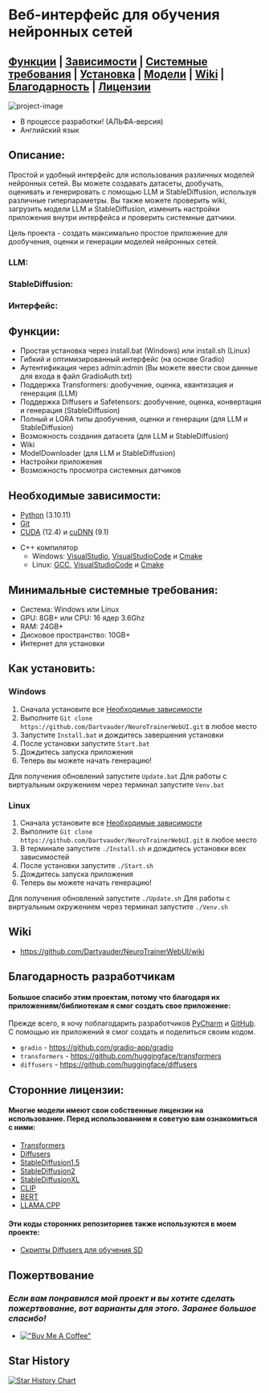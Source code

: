 # Веб-интерфейс для обучения нейронных сетей

## [Функции](/#Функции) | [Зависимости](/#Необходимые-зависимости) | [Системные требования](/#Минимальные-системные-требования) | [Установка](/#Как-установить) | [Модели](/#Где-можно-получить-модели) | [Wiki](/#Wiki) | [Благодарность](/#Благодарность-разработчикам) | [Лицензии](/#Сторонние-лицензии)

![project-image](https://github.com/user-attachments/assets/2a47ff0d-9131-4c3b-897b-46f7cb9e4ae2)

* В процессе разработки! (АЛЬФА-версия)
* Английский язык

## Описание:

Простой и удобный интерфейс для использования различных моделей нейронных сетей. Вы можете создавать датасеты, дообучать, оценивать и генерировать с помощью LLM и StableDiffusion, используя различные гиперпараметры. Вы также можете проверить wiki, загрузить модели LLM и StableDiffusion, изменить настройки приложения внутри интерфейса и проверить системные датчики.

Цель проекта - создать максимально простое приложение для дообучения, оценки и генерации моделей нейронных сетей.

### LLM: 

### StableDiffusion: 

### Интерфейс: 

## Функции:

* Простая установка через install.bat (Windows) или install.sh (Linux)
* Гибкий и оптимизированный интерфейс (на основе Gradio)
* Аутентификация через admin:admin (Вы можете ввести свои данные для входа в файл GradioAuth.txt)
* Поддержка Transformers: дообучение, оценка, квантизация и генерация (LLM)
* Поддержка Diffusers и Safetensors: дообучение, оценка, конвертация и генерация (StableDiffusion)
* Полный и LORA типы дообучения, оценки и генерации (для LLM и StableDiffusion)
* Возможность создания датасета (для LLM и StableDiffusion)
* Wiki
* ModelDownloader (для LLM и StableDiffusion)
* Настройки приложения
* Возможность просмотра системных датчиков

## Необходимые зависимости:

* [Python](https://www.python.org/downloads/) (3.10.11)
* [Git](https://git-scm.com/downloads)
* [CUDA](https://developer.nvidia.com/cuda-downloads) (12.4) и [cuDNN](https://developer.nvidia.com/cudnn-downloads) (9.1)
- C++ компилятор
  - Windows: [VisualStudio](https://visualstudio.microsoft.com/ru/), [VisualStudioCode](https://code.visualstudio.com) и [Cmake](https://cmake.org)
  - Linux: [GCC](https://gcc.gnu.org/), [VisualStudioCode](https://code.visualstudio.com) и [Cmake](https://cmake.org)

## Минимальные системные требования:

* Система: Windows или Linux
* GPU: 8GB+ или CPU: 16 ядер 3.6Ghz
* RAM: 24GB+
* Дисковое пространство: 10GB+
* Интернет для установки

## Как установить:

### Windows

1) Сначала установите все [Необходимые зависимости](/#Необходимые-зависимости)
2) Выполните `Git clone https://github.com/Dartvauder/NeuroTrainerWebUI.git` в любое место
3) Запустите `Install.bat` и дождитесь завершения установки
4) После установки запустите `Start.bat`
5) Дождитесь запуска приложения
6) Теперь вы можете начать генерацию!

Для получения обновлений запустите `Update.bat`
Для работы с виртуальным окружением через терминал запустите `Venv.bat`

### Linux

1) Сначала установите все [Необходимые зависимости](/#Необходимые-зависимости)
2) Выполните `Git clone https://github.com/Dartvauder/NeuroTrainerWebUI.git` в любое место
3) В терминале запустите `./Install.sh` и дождитесь установки всех зависимостей
4) После установки запустите `./Start.sh`
5) Дождитесь запуска приложения
6) Теперь вы можете начать генерацию!

Для получения обновлений запустите `./Update.sh`
Для работы с виртуальным окружением через терминал запустите `./Venv.sh`

## Wiki

* https://github.com/Dartvauder/NeuroTrainerWebUI/wiki

## Благодарность разработчикам

#### Большое спасибо этим проектам, потому что благодаря их приложениям/библиотекам я смог создать свое приложение:

Прежде всего, я хочу поблагодарить разработчиков [PyCharm](https://www.jetbrains.com/pycharm/) и [GitHub](https://desktop.github.com). С помощью их приложений я смог создать и поделиться своим кодом.

* `gradio` - https://github.com/gradio-app/gradio
* `transformers` - https://github.com/huggingface/transformers
* `diffusers` - https://github.com/huggingface/diffusers

## Сторонние лицензии:

#### Многие модели имеют свои собственные лицензии на использование. Перед использованием я советую вам ознакомиться с ними:

* [Transformers](https://github.com/huggingface/transformers/blob/main/LICENSE)
* [Diffusers](https://github.com/huggingface/diffusers/blob/main/LICENSE)
* [StableDiffusion1.5](https://huggingface.co/spaces/CompVis/stable-diffusion-license)
* [StableDiffusion2](https://huggingface.co/stabilityai/stable-diffusion-xl-base-1.0/blob/main/LICENSE.md)
* [StableDiffusionXL](https://huggingface.co/stabilityai/stable-diffusion-xl-base-1.0/blob/main/LICENSE.md)
* [CLIP](https://huggingface.co/openai/clip-vit-base-patch16)
* [BERT](https://huggingface.co/google-bert/bert-base-uncased)
* [LLAMA.CPP](https://github.com/ggerganov/llama.cpp/blob/master/LICENSE)

#### Эти коды сторонних репозиториев также используются в моем проекте:

* [Скрипты Diffusers для обучения SD](https://github.com/huggingface/diffusers/tree/main/examples/text_to_image)

## Пожертвование

### *Если вам понравился мой проект и вы хотите сделать пожертвование, вот варианты для этого. Заранее большое спасибо!*

* [!["Buy Me A Coffee"](https://www.buymeacoffee.com/assets/img/custom_images/orange_img.png)](https://www.buymeacoffee.com/Dartvauder)

## Star History

[![Star History Chart](https://api.star-history.com/svg?repos=Dartvauder/NeuroTrainerWebUI&type=Date)](https://star-history.com/#Dartvauder/NeuroTrainerWebUI&Date)
